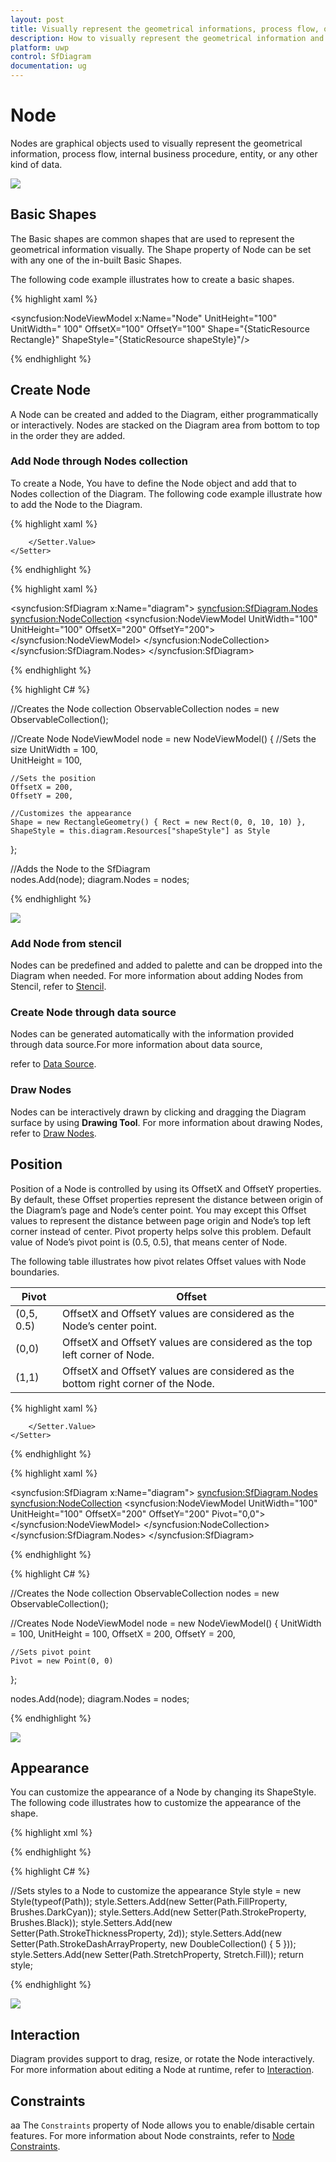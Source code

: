 ```yaml
---
layout: post
title: Visually represent the geometrical informations, process flow, or entities.
description: How to visually represent the geometrical information and process flows as nodes?
platform: uwp
control: SfDiagram
documentation: ug
---
```


# Node

Nodes are graphical objects used to visually represent the geometrical information, process flow, internal business procedure, entity, or any other kind of data.

![](Node_images/Node_img1.jpeg)

## Basic Shapes

The Basic shapes are common shapes that are used to represent the geometrical information visually. The Shape property of Node can be set with any one of the in-built Basic Shapes.

The following code example illustrates how to create a basic shapes.

{% highlight xaml %}

<!--Initialize Shapes-->
<ResourceDictionary Source="ms-appx:///Syncfusion.SfDiagram.UWP/Resources/BasicShapes.xaml"/>
 
 <!--Add Node-->
<syncfusion:NodeViewModel x:Name="Node" UnitHeight="100" UnitWidth=" 100" OffsetX="100" OffsetY="100" 
                          Shape="{StaticResource Rectangle}"
                          ShapeStyle="{StaticResource shapeStyle}"/>

{% endhighlight %}

## Create Node

A Node can be created and added to the Diagram, either programmatically or interactively. Nodes are stacked on the Diagram area from bottom to top in the order they are added.

### Add Node through Nodes collection 

To create a Node, You have to define the Node object and add that to Nodes collection of the Diagram. The following code example illustrate how to add the Node to the Diagram.

{% highlight xaml %}

<!--Style for Node-->
<Style TargetType="syncfusion:Node">
    <Setter Property="Shape" Value="{StaticResource Rectangle}"/>
    <Setter Property="ShapeStyle">
        <Setter.Value>
            <Style TargetType="Path">
                <Setter Property="Fill" Value="DarkCyan"/>
                <Setter Property="Stroke" Value="Black"/>
                <Setter Property="StrokeThickness" Value="2"/>
                <Setter Property="Stretch" Value="Fill"/>
            </Style>
        </Setter.Value>
    </Setter>
</Style>

{% endhighlight %}

{% highlight xaml %}

<!--Initialize SfDiagram-->
<syncfusion:SfDiagram  x:Name="diagram">
    <!--Initialize NodeCollection-->
    <syncfusion:SfDiagram.Nodes>
        <syncfusion:NodeCollection>
            <!--Initialize Node-->
            <syncfusion:NodeViewModel UnitWidth="100" UnitHeight="100" OffsetX="200" OffsetY="200">
            </syncfusion:NodeViewModel>
        </syncfusion:NodeCollection>
    </syncfusion:SfDiagram.Nodes>
</syncfusion:SfDiagram>

{% endhighlight %}

{% highlight C# %}

//Creates the Node collection
ObservableCollection<NodeViewModel> nodes = new ObservableCollection<NodeViewModel>();

//Create Node
NodeViewModel node = new NodeViewModel()
{
    //Sets the size
	UnitWidth = 100,   
	UnitHeight = 100,
    
    //Sets the position
	OffsetX = 200,
	OffsetY = 200,
	
    //Customizes the appearance
	Shape = new RectangleGeometry() { Rect = new Rect(0, 0, 10, 10) },
	ShapeStyle = this.diagram.Resources["shapeStyle"] as Style
};
     
//Adds the Node to the SfDiagram              
nodes.Add(node);
diagram.Nodes = nodes;

{% endhighlight %}

![](Node_images/Node_img2.jpeg)

### Add Node from stencil

Nodes can be predefined and added to palette and can be dropped into the Diagram when needed. For more information about adding Nodes from Stencil, refer to [Stencil](/uwp/sfdiagram/Stencil "Stencil").

### Create Node through data source

Nodes can be generated automatically with the information provided through data source.For more information about data source, 

refer to [Data Source](/uwp/sfdiagram/DataSource "DataSource").

### Draw Nodes

Nodes can be interactively drawn by clicking and dragging the Diagram surface by using **Drawing Tool**. For more information about drawing Nodes, refer to [Draw Nodes](/uwp/sfdiagram/Tools#drawing-tools:shapes "Draw Nodes").

## Position

Position of a Node is controlled by using its OffsetX and OffsetY properties. By default, these Offset properties represent the distance between origin of the Diagram’s page and Node’s center point. You may except this Offset values to represent the distance between page origin and Node’s top left corner instead of center. Pivot property helps solve this problem. Default value of Node’s pivot point is (0.5, 0.5), that means center of Node.

The following table illustrates how pivot relates Offset values with Node boundaries.

| Pivot | Offset |
|---|---|
| (0,5, 0.5) |  OffsetX and OffsetY values are considered as the Node’s center point. |
| (0,0) | OffsetX and OffsetY values are considered as the top left corner of Node. |
| (1,1) | OffsetX and OffsetY values are considered as the bottom right corner of the Node. |

{% highlight xaml %}

<!--Style for Node-->
<Style TargetType="syncfusion:Node">
    <Setter Property="Shape" Value="{StaticResource Rectangle}"/>
    <Setter Property="ShapeStyle">
        <Setter.Value>
            <Style TargetType="Path">
                <Setter Property="Fill" Value="DarkCyan"/>
                <Setter Property="Stroke" Value="Black"/>
                <Setter Property="StrokeThickness" Value="2"/>
                <Setter Property="Stretch" Value="Fill"/>
            </Style>
        </Setter.Value>
    </Setter>
</Style>

{% endhighlight %}

{% highlight xaml %}

<!--Initialize SfDiagram-->
<syncfusion:SfDiagram  x:Name="diagram">
    <!--Initialize NodeCollection-->
    <syncfusion:SfDiagram.Nodes>
        <syncfusion:NodeCollection>
            <!--Initialize Node-->
            <syncfusion:NodeViewModel UnitWidth="100" UnitHeight="100" OffsetX="200" OffsetY="200"
                                      Pivot="0,0">
            </syncfusion:NodeViewModel>
        </syncfusion:NodeCollection>
    </syncfusion:SfDiagram.Nodes>
</syncfusion:SfDiagram>

{% endhighlight %}

{% highlight C# %}

//Creates the Node collection
ObservableCollection<NodeViewModel> nodes = new ObservableCollection<NodeViewModel>();

//Creates Node
NodeViewModel node = new NodeViewModel()
{
	UnitWidth = 100,
	UnitHeight = 100,
	OffsetX = 200,
	OffsetY = 200,
    
    //Sets pivot point
	Pivot = new Point(0, 0)
};

nodes.Add(node);
diagram.Nodes = nodes;

{% endhighlight %}

![](Node_images/Node_img3.jpeg)

## Appearance

You can customize the appearance of a Node by changing its ShapeStyle. The following code illustrates how to customize the appearance of the shape.

{% highlight xml %}

<!--Sets styles to a node to customize the appearance-->
<Style TargetType="Path" x:Key="shapeStyle">
  <Setter Property="Fill" Value="DarkCyan"></Setter>
  <Setter Property="Stroke" Value="Black"/>
  <Setter Property="StrokeDashArray" Value="4,5"></Setter>
  <Setter Property="StrokeThickness" Value="2"></Setter>
  <Setter Property="Stretch" Value="Fill"></Setter>   
</Style>

{% endhighlight %}

{% highlight C# %}

//Sets styles to a Node to customize the appearance
Style style = new Style(typeof(Path));
style.Setters.Add(new Setter(Path.FillProperty, Brushes.DarkCyan));
style.Setters.Add(new Setter(Path.StrokeProperty, Brushes.Black));
style.Setters.Add(new Setter(Path.StrokeThicknessProperty, 2d));
style.Setters.Add(new Setter(Path.StrokeDashArrayProperty, new DoubleCollection() { 5 }));            
style.Setters.Add(new Setter(Path.StretchProperty, Stretch.Fill));
return style;

{% endhighlight %}

![](Node_images/Node_img4.jpeg)

## Interaction

Diagram provides support to drag, resize, or rotate the Node interactively. For more information about editing a Node at runtime, refer to [Interaction](/uwp/sfdiagram/Interaction "Interaction").

## Constraints
aa
The `Constraints` property of Node allows you to enable/disable certain features. For more information about Node constraints, refer to [Node Constraints](/uwp/sfdiagram/Constraints#node-constraints "Node Constraints").